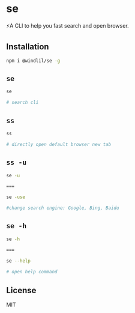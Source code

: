 # se
⚡A CLI to help you fast search and open browser.

## Installation
```bash
npm i @windlil/se -g
```

## `se`
```bash
se

# search cli
```

## `ss`
```bash
ss

# directly open default browser new tab 
```

## `ss -u`
```bash
se -u

===

se -use

#change search engine: Google, Bing, Baidu
```

## `se -h`
```bash
se -h

===

se --help

# open help command
```

## License
MIT